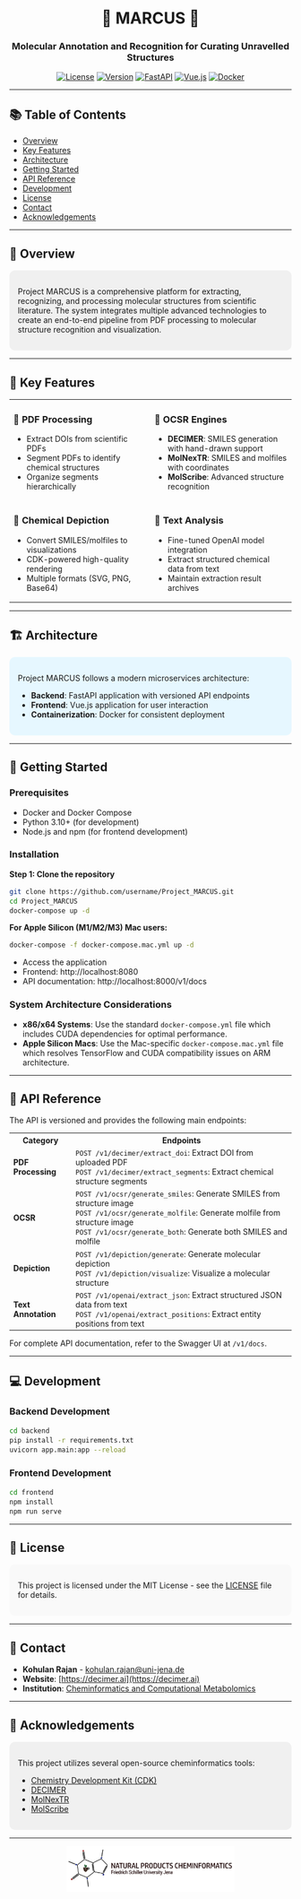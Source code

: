 <div align="center">

# 🧪 MARCUS 🧬

### **M**olecular **A**nnotation and **R**ecognition for **C**urating **U**nravelled **S**tructures

<p align="center">
  <!-- <img src="https://github.com/Kohulan/MARCUS/blob/main/frontend/public/logo.png" alt="MARCUS Logo" width="600"> -->
</p>

[![License](https://img.shields.io/badge/License-MIT-green.svg?style=for-the-badge)](https://opensource.org/licenses/MIT)
[![Version](https://img.shields.io/badge/version-1.0-blue.svg?style=for-the-badge)](https://github.com/username/Project_MARCUS/releases/)
[![FastAPI](https://img.shields.io/badge/FastAPI-0.95+-009688.svg?style=for-the-badge&logo=fastapi)](https://fastapi.tiangolo.com)
[![Vue.js](https://img.shields.io/badge/Vue.js-3.0+-4FC08D.svg?style=for-the-badge&logo=vue.js)](https://vuejs.org/)
[![Docker](https://img.shields.io/badge/Docker-Ready-2496ED.svg?style=for-the-badge&logo=docker)](https://www.docker.com/)

</div>

---

## 📚 Table of Contents

- [Overview](#-overview)
- [Key Features](#-key-features)
- [Architecture](#-architecture)
- [Getting Started](#-getting-started)
- [API Reference](#-api-reference)
- [Development](#-development)
- [License](#-license)
- [Contact](#-contact)
- [Acknowledgements](#-acknowledgements)

---

## 🔬 Overview

<div style="background-color: #f0f0f0; padding: 15px; border-radius: 10px;">

Project MARCUS is a comprehensive platform for extracting, recognizing, and processing molecular structures from scientific literature. The system integrates multiple advanced technologies to create an end-to-end pipeline from PDF processing to molecular structure recognition and visualization.

</div>

---

## 🧠 Key Features

<table>
  <tr>
    <td width="50%">
      <h3>📄 PDF Processing</h3>
      <ul>
        <li>Extract DOIs from scientific PDFs</li>
        <li>Segment PDFs to identify chemical structures</li>
        <li>Organize segments hierarchically</li>
      </ul>
    </td>
    <td width="50%">
      <h3>🔬 OCSR Engines</h3>
      <ul>
        <li><b>DECIMER</b>: SMILES generation with hand-drawn support</li>
        <li><b>MolNexTR</b>: SMILES and molfiles with coordinates</li>
        <li><b>MolScribe</b>: Advanced structure recognition</li>
      </ul>
    </td>
  </tr>
  <tr>
    <td width="50%">
      <h3>🎨 Chemical Depiction</h3>
      <ul>
        <li>Convert SMILES/molfiles to visualizations</li>
        <li>CDK-powered high-quality rendering</li>
        <li>Multiple formats (SVG, PNG, Base64)</li>
      </ul>
    </td>
    <td width="50%">
      <h3>🤖 Text Analysis</h3>
      <ul>
        <li>Fine-tuned OpenAI model integration</li>
        <li>Extract structured chemical data from text</li>
        <li>Maintain extraction result archives</li>
      </ul>
    </td>
  </tr>
</table>

---

## 🏗️ Architecture

<div style="background-color: #e6f7ff; padding: 15px; border-radius: 10px;">

Project MARCUS follows a modern microservices architecture:

- **Backend**: FastAPI application with versioned API endpoints
- **Frontend**: Vue.js application for user interaction
- **Containerization**: Docker for consistent deployment

</div>

---

## 🚀 Getting Started

### Prerequisites

- Docker and Docker Compose
- Python 3.10+ (for development)
- Node.js and npm (for frontend development)

### Installation

**Step 1: Clone the repository**
```bash
git clone https://github.com/username/Project_MARCUS.git
cd Project_MARCUS
docker-compose up -d
```

**For Apple Silicon (M1/M2/M3) Mac users:**
```bash
docker-compose -f docker-compose.mac.yml up -d
```

- Access the application
- Frontend: http://localhost:8080
- API documentation: http://localhost:8000/v1/docs


### System Architecture Considerations

- **x86/x64 Systems**: Use the standard `docker-compose.yml` file which includes CUDA dependencies for optimal performance.
- **Apple Silicon Macs**: Use the Mac-specific `docker-compose.mac.yml` file which resolves TensorFlow and CUDA compatibility issues on ARM architecture.

---

## 🔌 API Reference

The API is versioned and provides the following main endpoints:

<table>
  <tr>
    <th>Category</th>
    <th>Endpoints</th>
  </tr>
  <tr>
    <td><b>PDF Processing</b></td>
    <td>
      <code>POST /v1/decimer/extract_doi</code>: Extract DOI from uploaded PDF<br>
      <code>POST /v1/decimer/extract_segments</code>: Extract chemical structure segments
    </td>
  </tr>
  <tr>
    <td><b>OCSR</b></td>
    <td>
      <code>POST /v1/ocsr/generate_smiles</code>: Generate SMILES from structure image<br>
      <code>POST /v1/ocsr/generate_molfile</code>: Generate molfile from structure image<br>
      <code>POST /v1/ocsr/generate_both</code>: Generate both SMILES and molfile
    </td>
  </tr>
  <tr>
    <td><b>Depiction</b></td>
    <td>
      <code>POST /v1/depiction/generate</code>: Generate molecular depiction<br>
      <code>POST /v1/depiction/visualize</code>: Visualize a molecular structure
    </td>
  </tr>
  <tr>
    <td><b>Text Annotation</b></td>
    <td>
      <code>POST /v1/openai/extract_json</code>: Extract structured JSON data from text<br>
      <code>POST /v1/openai/extract_positions</code>: Extract entity positions from text
    </td>
  </tr>
</table>

For complete API documentation, refer to the Swagger UI at `/v1/docs`.

---

## 💻 Development

### Backend Development

```bash
cd backend
pip install -r requirements.txt
uvicorn app.main:app --reload
```

### Frontend Development

```bash
cd frontend
npm install
npm run serve
```

---

## 📜 License

<div style="background-color: #f9f9f9; padding: 15px; border-radius: 10px;">

This project is licensed under the MIT License - see the [LICENSE](LICENSE) file for details.

</div>

---

## 📧 Contact

- **Kohulan Rajan** - [kohulan.rajan@uni-jena.de](mailto:kohulan.rajan@uni-jena.de)
- **Website**: [https://decimer.ai](https://decimer.ai)
- **Institution**: [Cheminformatics and Computational Metabolomics](https://cheminf.uni-jena.de/)

---

## 🙏 Acknowledgements

<div style="background-color: #f0f0f0; padding: 15px; border-radius: 10px;">

This project utilizes several open-source cheminformatics tools:
- [Chemistry Development Kit (CDK)](https://cdk.github.io/)
- [DECIMER](https://github.com/Kohulan/DECIMER-Image_Transformer)
- [MolNexTR](https://github.com/CYF2000127/MolNexTR)
- [MolScribe](https://github.com/thomas0809/MolScribe)

</div>

---

<div align="center">

<p align="center">
  <a href="https://cheminf.uni-jena.de">
    <img src="https://github.com/Kohulan/DECIMER-Image-to-SMILES/blob/master/assets/CheminfGit.png" width="300">
  </a>
</p>

</div>
